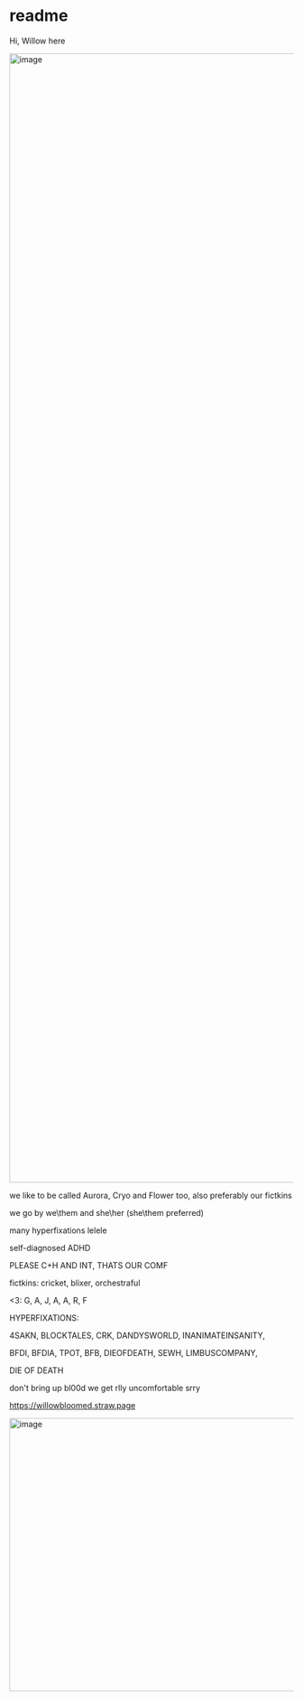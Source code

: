 # readme
Hi, Willow here

<img width="2000" height="2000" alt="image" src="https://github.com/user-attachments/assets/873d1e4c-c245-4d79-9299-bbb8e9cf18e6" />


we like to be called Aurora, Cryo and Flower too, also preferably our fictkins

we go by we\them and she\her (she\them preferred)

many hyperfixations lelele

self-diagnosed ADHD

PLEASE C+H AND INT, THATS OUR COMF

fictkins: cricket, blixer, orchestraful

<3: G, A, J, A, A, R, F

HYPERFIXATIONS:

4SAKN, BLOCKTALES, CRK, DANDYSWORLD, INANIMATEINSANITY,

BFDI, BFDIA, TPOT, BFB, DIEOFDEATH, SEWH, LIMBUSCOMPANY,

DIE OF DEATH

don't bring up bl00d we get rlly uncomfortable srry

https://willowbloomed.straw.page

<img width="736" height="484" alt="image" src="https://github.com/user-attachments/assets/5795598c-934c-4d73-8dd8-3a5575a6444e" />

